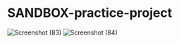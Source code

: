 # SANDBOX-practice-project
![Screenshot (83)](https://user-images.githubusercontent.com/97380236/179220549-eec4a7f2-66b0-45aa-97f4-e9b5ef3e4f63.png)
![Screenshot (84)](https://user-images.githubusercontent.com/97380236/179220803-896afcf3-0ec0-4268-a14a-0fc1f9683f33.png)
